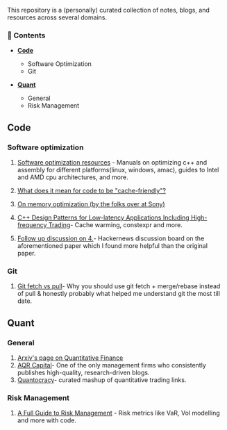 
This repository is a (personally) curated collection of notes, blogs, and resources across several domains.

### 🧠 Contents

- [**Code**](##code)
  - Software Optimization
  - Git
    
- [**Quant**](##Quant)
  - General
  - Risk Management



## Code 

### Software optimization
1. [Software optimization resources](https://www.agner.org/optimize/) - Manuals on optimizing c++ and assembly for different platforms(linux, windows, amac), guides to Intel and AMD cpu architectures, and more.

2. [What does it mean for code to be "cache-friendly"?](https://stackoverflow.com/questions/16699247/what-does-it-mean-for-code-to-be-cache-friendly)

3. [On memory optimization (by the folks over at Sony)](https://web.archive.org/web/20160422113037/http://www.research.scea.com/research/pdfs/GDC2003_Memory_Optimization_18Mar03.pdf)

4. [C++ Design Patterns for Low-latency Applications Including High-frequency Trading](https://arxiv.org/abs/2309.04259)- Cache warming, constexpr and more.
5. [Follow up discussion on 4.](https://news.ycombinator.com/item?id=40908273)- Hackernews discussion board on the aforementioned paper which I found more helpful than the original paper.

### Git
1. [Git fetch vs pull](https://longair.net/blog/2009/04/16/git-fetch-and-merge/)- Why you should use git fetch + merge/rebase instead of pull & honestly probably what helped me understand git the most till date.

## Quant

### General
1. [Arxiv's page on Quantitative Finance](https://arxiv.org/archive/q-fin)
2. [AQR Capital](https://www.aqr.com/Insights/Research)- One of the only management firms who consistently publishes high-quality, research-driven blogs.
3. [Quantocracy](https://quantocracy.com/)-  curated mashup of quantitative trading links.



### Risk Management
1. [A Full Guide to Risk Management](https://www.vertoxquant.com/p/a-full-guide-to-risk-management) - Risk metrics like VaR, Vol modelling and more with code.

